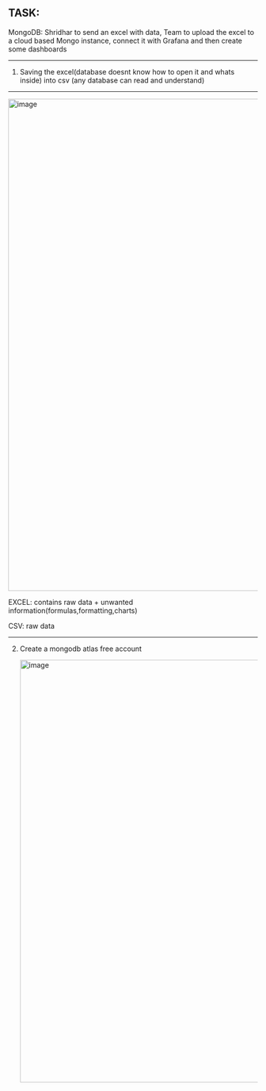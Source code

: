 TASK:
------------------------------------------
MongoDB:
      Shridhar to send an excel with data,
      Team to upload the excel to a cloud based Mongo instance,
      connect it with Grafana and then create some dashboards


---------------------------------------------------------
1. Saving the excel(database doesnt know how to  open it and whats inside) into csv (any database can read and understand)
---------------------------------------------------------------
<img width="1915" height="993" alt="image" src="https://github.com/user-attachments/assets/2fa138db-81a4-4810-8cdb-d0f204c4b653" />

EXCEL: contains raw data + unwanted information(formulas,formatting,charts)

CSV: raw data

-------------------------------------------------------------------------------------------
2. Create a mongodb atlas free account

   <img width="1919" height="853" alt="image" src="https://github.com/user-attachments/assets/270b035b-138e-47a9-bd22-02eed4a90b42" />


